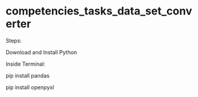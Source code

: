 # competencies_tasks_data_set_converter


<p>Steps:</p>
<p></p>
<p>Download and Install Python</p>
<p></p>
<p>Inside Terminal:</p>
<p></p>
<p>pip install pandas</p>
<p>pip install openpyxl</p>
<p></p>
